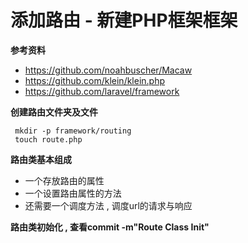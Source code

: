 # 添加路由 - 新建PHP框架框架

**参考资料**

* https://github.com/noahbuscher/Macaw
* https://github.com/klein/klein.php
* https://github.com/laravel/framework

**创建路由文件夹及文件**

```
 mkdir -p framework/routing
 touch route.php
```

**路由类基本组成**

* 一个存放路由的属性
* 一个设置路由属性的方法
* 还需要一个调度方法 , 调度url的请求与响应

**路由类初始化 , 查看commit -m"Route Class Init"**



